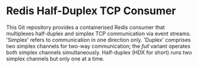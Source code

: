 # Redis Half-Duplex TCP Consumer

This Git repository provides a containerised Redis consumer that multiplexes half-duplex and simplex TCP communication via event streams. 'Simplex' refers to communication in one direction only. 'Duplex' comprises two simplex channels for two-way communication; the _full_ variant operates both simplex channels simultaneously. Half-duplex (HDX for short) runs two simplex channels but only one at a time.
